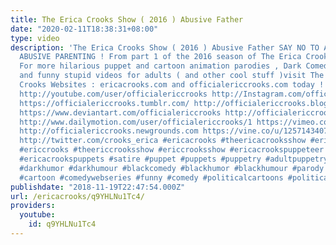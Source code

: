 ```yaml
---
title: The Erica Crooks Show ( 2016 ) Abusive Father
date: "2020-02-11T18:38:31+08:00"
type: video
description: 'The Erica Crooks Show ( 2016 ) Abusive Father SAY NO TO AUTHORITATIVE
  ABUSIVE PARENTING ! From part 1 of the 2016 season of The Erica Crooks Show https://www.youtube.com/watch?v=2jSS5bEBIo4
  For more hilarious puppet and cartoon animation parodies , Dark Comedy humor , satires
  and funny stupid videos for adults ( and other cool stuff )visit The Official Erica
  Crooks Websites : ericacrooks.com and officialericcrooks.com today ! http://facebook.com/officialericcrooks
  http://youtube.com/user/officialericcrooks http://Instagram.com/officialericcrooks/
  https://officialericcrooks.tumblr.com/ http://officialericcrooks.blogspot.com/ https://officialericcrooks.wordpress.com
  https://www.deviantart.com/officialericcrooks http://officialericcrooks.newgrounds.com/follow
  http://www.dailymotion.com/user/officialericcrooks/1 https://vimeo.com/officialericcrooks
  http://officialericcrooks.newgrounds.com https://vine.co/u/1257143407999610880 https://www.pinterest.com/officialec1/
  http://twitter.com/crooks_erica #ericacrooks #theericacrooksshow #ericacrooksshow
  #ericcrooks #theericcrooksshow #ericcrooksshow #ericacrookspuppeteer #ericacrookspuppet
  #ericacrookspuppets #satire #puppet #puppets #puppetry #adultpuppetry #darkcomedy
  #darkhumor #darkhumour #blackcomedy #blackhumor #blackhumour #parody #parodies #cartoons
  #cartoon #comedywebseries #funny #comedy #politicalcartoons #politicalcartoon #politicalsatire'
publishdate: "2018-11-19T22:47:54.000Z"
url: /ericacrooks/q9YHLNu1Tc4/
providers:
  youtube:
    id: q9YHLNu1Tc4
---
```

